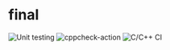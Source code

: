 # final
![Unit testing](https://github.com/99002566/final/workflows/Unit%20testing/badge.svg)
![cppcheck-action](https://github.com/99002566/final/workflows/cppcheck-action/badge.svg)
![C/C++ CI](https://github.com/99002566/final/workflows/C/C++%20CI/badge.svg)

